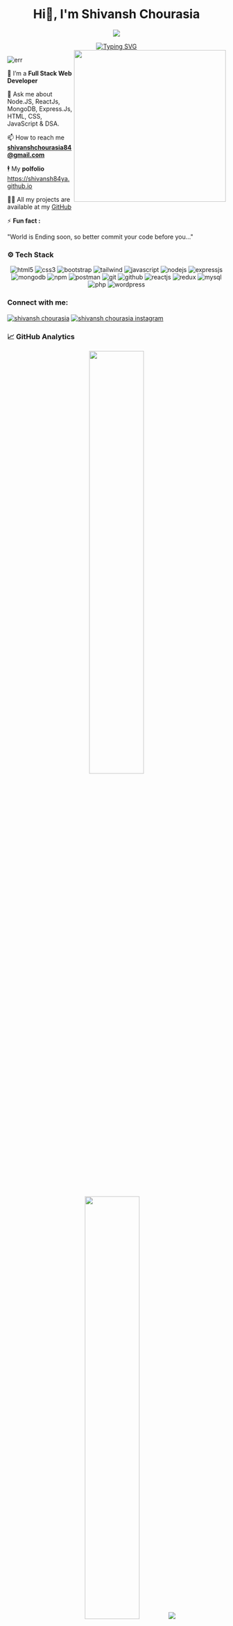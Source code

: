 <h1 align="center">Hi👋, I'm Shivansh Chourasia</h1>

<p align="center">
  <img src="https://capsule-render.vercel.app/api?type=waving&color=gradient&height=180&section=header&text=Hello%20World&fontSize=90"/>
</p>
<!-- <h3 align="center">Passionate Full Stack Web Developer</h3>-->
<div align="center">
<a href="https://git.io/typing-svg"><img src="https://readme-typing-svg.demolab.com?font=Fira+Code&size=27&pause=1000&color=blue &width=470&lines=Hello+Fellow+%3C%2FDevelopers%3E;if(brain!%3Dempty)+keepCoding()+;else++orderCoffee()+" alt="Typing SVG" /></a> 
<!-- [![Typing SVG](https://readme-typing-svg.demolab.com?font=Fira+Code&pause=1000&width=435&lines=Hello+Fellow+%3C%2FDevelopers%3E;if(brain+!%3D+empty)+%7B++keepCoding()++%7D+;else+%7B++orderCoffee()++%7D)](https://git.io/typing-svg) -->
</div>
<!--![MasterHead](https://miro.medium.com/max/1400/1*OxT7UjIwhklKE8d8SFyo7g.gif)--->

<img src="https://media0.giphy.com/media/v1.Y2lkPTc5MGI3NjExaTc0N3o0cjU1dGRrN3BsOHI3OXRsbXB5ejlqcmVmMTFuZTI2YmJodSZlcD12MV9pbnRlcm5hbF9naWZfYnlfaWQmY3Q9Zw/bGgsc5mWoryfgKBx1u/giphy.gif" width="350px" align="right">

<p align="left"> <img src="https://komarev.com/ghpvc/?username=MadhuraTatte&label=Profile%20views&color=0e75b6&style=flat" alt="err" /> </p>

<!-- - 👨‍💻 All of my projects are available at [Portfolio](https://madhuratatte.github.io/) -->

🔭 I’m a **Full Stack Web Developer**

💬 Ask me about Node.JS, ReactJs, MongoDB, Express.Js, HTML, CSS, JavaScript & DSA. 

📫 How to reach me **shivanshchourasia84@gmail.com**

🕴 My **polfolio** https://shivansh84ya.github.io 

👨‍💻 All my projects are available at my [GitHub](https://github.com/shivansh84ya?tab=repositories)  

⚡ **Fun fact :**

 "World is Ending soon, so better commit your code before you..."

<!-- - 📄 Know about my experiences [Resumé](https://drive.google.com/file/d/1-KTfPu19XzjYrL2A4Bp50yyXGFHHi_SC/view) -->

<!-- - ⚡ Fun fact Can produce best out of waste -->

### ⚙️ Tech Stack

<!--![HTML5](https://skillicons.dev/icons?i=html)
![CSS3](https://skillicons.dev/icons?i=css)
![JavaScript](https://skillicons.dev/icons?i=js)
![cpp](https://skillicons.dev/icons?i=cpp)
![NodeJS](https://skillicons.dev/icons?i=nodejs)
![ExpressJs](https://skillicons.dev/icons?i=express)
![React](https://skillicons.dev/icons?i=react)
![MongoDB](https://skillicons.dev/icons?i=mongodb)
![Vite](https://skillicons.dev/icons?i=vite)
![Material UI](https://skillicons.dev/icons?i=materialui)
![Tailwind](https://skillicons.dev/icons?i=tailwind) 
![Bootstrap](https://skillicons.dev/icons?i=bootstrap)
![Postman](https://skillicons.dev/icons?i=postman)
<!-- #### Frameworks, Databases, Tools and Libraries-->
<!--#### Version Control and Editors-->
<!--#### Hosting  -->
<!--![Git](https://skillicons.dev/icons?i=git)
![GitHub](https://skillicons.dev/icons?i=github)
![Visual Studio Code](https://skillicons.dev/icons?i=vscode)
![Netlify](https://skillicons.dev/icons?i=netlify)
![Vercel](https://skillicons.dev/icons?i=vercel)
-->
<p align="center">
    <img src="https://img.shields.io/badge/HTML5-E34F26?style=for-the-badge&logo=html5&logoColor=white" alt="html5" />
    <img src="https://img.shields.io/badge/CSS3-1572B6?style=for-the-badge&logo=css3&logoColor=white" alt="css3" />
    <img src="https://img.shields.io/badge/Bootstrap-0d6efd?style=for-the-badge&logo=bootstrap&logoColor=white"
        alt="bootstrap" />
    <img src="https://img.shields.io/badge/Tailwind_CSS-38B2AC?style=for-the-badge&logo=tailwind-css&logoColor=white"
        alt="tailwind" />
    <img src="https://img.shields.io/badge/JavaScript-323330?style=for-the-badge&logo=javascript&logoColor=F7DF1E"
        alt="javascript" />
    <img src="https://img.shields.io/badge/Node.js-339933?style=for-the-badge&logo=nodedotjs&logoColor=white"
        alt="nodejs" />
    <img src="https://img.shields.io/badge/Express.js-000000?style=for-the-badge&logo=express&logoColor=white"
        alt="expressjs" />
    <img src="https://img.shields.io/badge/MongoDB-4EA94B?style=for-the-badge&logo=mongodb&logoColor=white"
        alt="mongodb" />
    <img src="https://img.shields.io/badge/npm-CB3837?style=for-the-badge&logo=npm&logoColor=white" alt="npm" />
    <img src="https://img.shields.io/badge/Postman-FF6C37?style=for-the-badge&logo=Postman&logoColor=white"
        alt="postman" />
    <img src="https://img.shields.io/badge/Git-f44d27?style=for-the-badge&logo=git&logoColor=white" alt="git" />
    <img src="https://img.shields.io/badge/GitHub-100000?style=for-the-badge&logo=github&logoColor=white"
        alt="github" />
    <img src="https://img.shields.io/badge/React-20232A?style=for-the-badge&logo=react&logoColor=61DAFB"
        alt="reactjs" />
    <img src="https://img.shields.io/badge/Redux-593D88?style=for-the-badge&logo=redux&logoColor=white" alt="redux" />
    <img src="https://img.shields.io/badge/mysql-00758f?style=for-the-badge&logo=mysql&logoColor=white" alt="mysql" />
    <img src="https://img.shields.io/badge/php-0384fc?style=for-the-badge&logo=php&logoColor=white" alt="php" />
    <img src="https://img.shields.io/badge/wordpress-21759b?style=for-the-badge&logo=wordpress&logoColor=white" alt="wordpress" />
</p>

<h3 align="left">Connect with me:</h3>
<p align="left">
<a href="https://www.linkedin.com/in/shivansh-chourasia-b618561bb" target="blank">
<img align="center" src="https://img.shields.io/badge/linkedin-1572B6?style=for-the-badge&logo=linkedin&logoColor=white" alt="shivansh chourasia"  /></a>
<a href="https://www.instagram.com/shiv.a.n.s.h/" target="blank">
<img align="center" src="https://img.shields.io/badge/instagram-DB7093?style=for-the-badge&logo=instagram&logoColor=white" alt="shivansh chourasia instagram"  /></a>
</p>

### 📈 GitHub Analytics
<p align="center">
  <img height="50%" width="auto" src ="https://github-readme-stats.vercel.app/api?username=shivansh84ya&show_icons=true&count_private=true&theme=darcula&hide_border=true&hide=issues,contribs&bg_color=00000000">
  <img height="50%" width="auto" src ="https://github-readme-stats.vercel.app/api/top-langs/?username=shivansh84ya&layout=compact&hide_border=true&theme=darcula&bg_color=00000000&langs_count=6&hide=jupyter%20notebook,tex,css,php">
  <img src ="https://github-readme-streak-stats.herokuapp.com?user=shivansh84ya&theme=darcula&hide_border=true&background=FFFFFF00">
</p>

<!---<p align="center">
  <a href="https://github.com/shivansh84ya">
    <img height="180em" src="https://github-readme-stats-eight-theta.vercel.app/api?username=shivansh84ya&show_icons=true&theme=algolia&include_all_commits=true&count_private=true"/>
    <img height="180em" src="https://github-readme-stats-eight-theta.vercel.app/api/top-langs/?username=shivansh84ya&layout=compact&langs_count=8&theme=algolia"/>
  </a>
</p>
<p align="center">
  <a href="https://github.com/shivansh84ya">
    <img src="https://github-stats-alpha.vercel.app/api/?username=shivansh84ya&cc=333333&tc=ffffff&ic=4B8BDA" alt="Stats"/>
  </a>
</p>
<p align="center">
    <img src="https://github-profile-summary-cards.vercel.app/api/cards/profile-details?username=shivansh84ya&theme=algolia" alt="Profile Summary Card"/>
</p>
-->
<!-- <p align="center">
    <img src="https://github-profile-trophy.vercel.app/?username=shivansh84ya&theme=tokyonight" alt="Github Trophies"/>
</p> -->
<div>
<!-- <h3 align="center">GitHub Stats</h3> -->
<!-- <p align="center">
<img src="https://github-profile-summary-cards.vercel.app/api/cards/profile-details?username=shivansh84ya&theme=github_dark">
<img src="https://github-profile-summary-cards.vercel.app/api/cards/repos-per-language?username=shivansh84ya&theme=github_dark">
<img src="http://github-profile-summary-cards.vercel.app/api/cards/most-commit-language?username=shivansh84ya&theme=github_dark">
<img src="http://github-profile-summary-cards.vercel.app/api/cards/stats?username=shivansh84ya&theme=github_dark">
<img src="http://github-profile-summary-cards.vercel.app/api/cards/productive-time?username=shivansh84ya&theme=github_dark&utcOffset=8">
</p> -->
</div>
<p align="center">  
  <img  src="https://raw.githubusercontent.com/Trilokia/Trilokia/379277808c61ef204768a61bbc5d25bc7798ccf1/bottom_header.svg">
</p>
